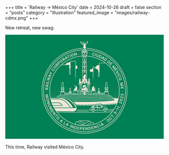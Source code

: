 +++
title = 'Railway → México City'
date = 2024-10-26
draft = false
section = "posts"
category = "Illustration"
featured_image = "images/railway-cdmx.png"
+++

New retreat, new swag:

![image metal-01](images/railway-cdmx.png)

This time, Railway visited México City.
